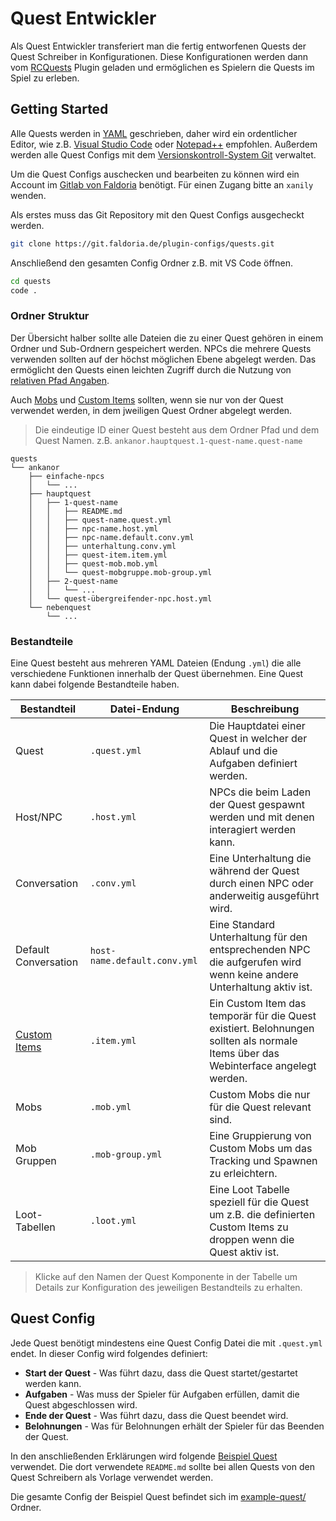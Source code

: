 # Quest Entwickler

Als Quest Entwickler transferiert man die fertig entworfenen Quests der Quest Schreiber in Konfigurationen. Diese Konfigurationen werden dann vom [RCQuests](../README.md) Plugin geladen und ermöglichen es Spielern die Quests im Spiel zu erleben.

## Getting Started

Alle Quests werden in [YAML](https://de.wikipedia.org/wiki/YAML) geschrieben, daher wird ein ordentlicher Editor, wie z.B. [Visual Studio Code](https://code.visualstudio.com/) oder [Notepad++](https://notepad-plus-plus.org/) empfohlen.
Außerdem werden alle Quest Configs mit dem [Versionskontroll-System Git](https://git-scm.com/downloads) verwaltet.

Um die Quest Configs auschecken und bearbeiten zu können wird ein Account im [Gitlab von Faldoria](https://git.faldoria.de/) benötigt. Für einen Zugang bitte an `xanily` wenden.

Als erstes muss das Git Repository mit den Quest Configs ausgecheckt werden.

```sh
git clone https://git.faldoria.de/plugin-configs/quests.git
```

Anschließend den gesamten Config Ordner z.B. mit VS Code öffnen.

```sh
cd quests
code .
```

### Ordner Struktur

Der Übersicht halber sollte alle Dateien die zu einer Quest gehören in einem Ordner und Sub-Ordnern gespeichert werden. NPCs die mehrere Quests verwenden sollten auf der höchst möglichen Ebene abgelegt werden. Das ermöglicht den Quests einen leichten Zugriff durch die Nutzung von [relativen Pfad Angaben](#relative-pfade).

Auch [Mobs](https://git.faldoria.de/raidcraft/rcmobs) und [Custom Items](https://git.faldoria.de/raidcraft/rcitems) sollten, wenn sie nur von der Quest verwendet werden, in dem jweiligen Quest Ordner abgelegt werden.

> Die eindeutige ID einer Quest besteht aus dem Ordner Pfad und dem Quest Namen.
> z.B. `ankanor.hauptquest.1-quest-name.quest-name`

```text
quests
└── ankanor
    ├── einfache-npcs
    │   └── ...
    ├── hauptquest
    │   ├── 1-quest-name
    │   │   ├── README.md
    │   │   ├── quest-name.quest.yml
    │   │   ├── npc-name.host.yml
    │   │   ├── npc-name.default.conv.yml
    │   │   ├── unterhaltung.conv.yml
    │   │   ├── quest-item.item.yml
    │   │   ├── quest-mob.mob.yml
    │   │   └── quest-mobgruppe.mob-group.yml
    │   ├── 2-quest-name
    │   │   └── ...
    │   └── quest-übergreifender-npc.host.yml
    └── nebenquest
        └── ...
```

### Bestandteile

Eine Quest besteht aus mehreren YAML Dateien (Endung `.yml`) die alle verschiedene Funktionen innerhalb der Quest übernehmen. Eine Quest kann dabei folgende Bestandteile haben.

| Bestandteil | Datei-Endung | Beschreibung |
| ----------- | ------------ | ------------ |
| Quest | `.quest.yml` | Die Hauptdatei einer Quest in welcher der Ablauf und die Aufgaben definiert werden. |
| Host/NPC | `.host.yml` | NPCs die beim Laden der Quest gespawnt werden und mit denen interagiert werden kann. |
| Conversation | `.conv.yml` | Eine Unterhaltung die während der Quest durch einen NPC oder anderweitig ausgeführt wird. |
| Default Conversation | `host-name.default.conv.yml` | Eine Standard Unterhaltung für den entsprechenden NPC die aufgerufen wird wenn keine andere Unterhaltung aktiv ist. |
| [Custom Items](https://git.faldoria.de/raidcraft/rcitems/blob/master/docs/ADMIN.md#config-dateien) | `.item.yml` | Ein Custom Item das temporär für die Quest existiert. Belohnungen sollten als normale Items über das Webinterface angelegt werden. |
| Mobs | `.mob.yml` | Custom Mobs die nur für die Quest relevant sind. |
| Mob Gruppen | `.mob-group.yml` | Eine Gruppierung von Custom Mobs um das Tracking und Spawnen zu erleichtern. |
| Loot-Tabellen | `.loot.yml` | Eine Loot Tabelle speziell für die Quest um z.B. die definierten Custom Items zu droppen wenn die Quest aktiv ist. |

> Klicke auf den Namen der Quest Komponente in der Tabelle um Details zur Konfiguration des jeweiligen Bestandteils zu erhalten.

## Quest Config

Jede Quest benötigt mindestens eine Quest Config Datei die mit `.quest.yml` endet. In dieser Config wird folgendes definiert:

* **Start der Quest** - Was führt dazu, dass die Quest startet/gestartet werden kann.
* **Aufgaben** - Was muss der Spieler für Aufgaben erfüllen, damit die Quest abgeschlossen wird.
* **Ende der Quest** - Was führt dazu, dass die Quest beendet wird.
* **Belohnungen** - Was für Belohnungen erhält der Spieler für das Beenden der Quest.

In den anschließenden Erklärungen wird folgende [Beispiel Quest](./example-quest/) verwendet. Die dort verwendete `README.md` sollte bei allen Quests von den Quest Schreibern als Vorlage verwendet werden.

Die gesamte Config der Beispiel Quest befindet sich im [example-quest/](./example-quest) Ordner.